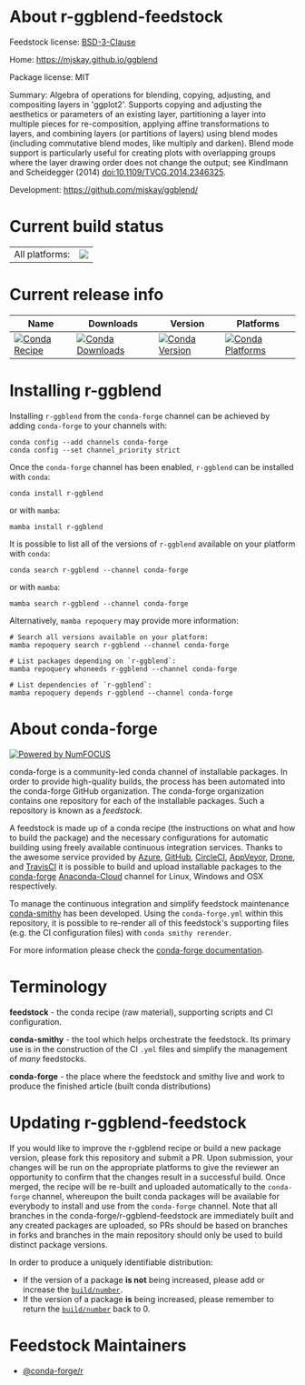 About r-ggblend-feedstock
=========================

Feedstock license: [BSD-3-Clause](https://github.com/conda-forge/r-ggblend-feedstock/blob/main/LICENSE.txt)

Home: https://mjskay.github.io/ggblend

Package license: MIT

Summary: Algebra of operations for blending, copying, adjusting, and compositing layers in 'ggplot2'. Supports copying and adjusting the aesthetics or parameters of an existing layer, partitioning a layer into multiple pieces for re-composition, applying affine transformations to layers, and combining layers (or partitions of layers) using blend modes (including commutative blend modes, like multiply and darken). Blend mode support is particularly useful for creating plots with overlapping groups where the layer drawing order does not change the output; see Kindlmann and Scheidegger (2014) <doi:10.1109/TVCG.2014.2346325>.

Development: https://github.com/mjskay/ggblend/

Current build status
====================


<table><tr><td>All platforms:</td>
    <td>
      <a href="https://dev.azure.com/conda-forge/feedstock-builds/_build/latest?definitionId=19481&branchName=main">
        <img src="https://dev.azure.com/conda-forge/feedstock-builds/_apis/build/status/r-ggblend-feedstock?branchName=main">
      </a>
    </td>
  </tr>
</table>

Current release info
====================

| Name | Downloads | Version | Platforms |
| --- | --- | --- | --- |
| [![Conda Recipe](https://img.shields.io/badge/recipe-r--ggblend-green.svg)](https://anaconda.org/conda-forge/r-ggblend) | [![Conda Downloads](https://img.shields.io/conda/dn/conda-forge/r-ggblend.svg)](https://anaconda.org/conda-forge/r-ggblend) | [![Conda Version](https://img.shields.io/conda/vn/conda-forge/r-ggblend.svg)](https://anaconda.org/conda-forge/r-ggblend) | [![Conda Platforms](https://img.shields.io/conda/pn/conda-forge/r-ggblend.svg)](https://anaconda.org/conda-forge/r-ggblend) |

Installing r-ggblend
====================

Installing `r-ggblend` from the `conda-forge` channel can be achieved by adding `conda-forge` to your channels with:

```
conda config --add channels conda-forge
conda config --set channel_priority strict
```

Once the `conda-forge` channel has been enabled, `r-ggblend` can be installed with `conda`:

```
conda install r-ggblend
```

or with `mamba`:

```
mamba install r-ggblend
```

It is possible to list all of the versions of `r-ggblend` available on your platform with `conda`:

```
conda search r-ggblend --channel conda-forge
```

or with `mamba`:

```
mamba search r-ggblend --channel conda-forge
```

Alternatively, `mamba repoquery` may provide more information:

```
# Search all versions available on your platform:
mamba repoquery search r-ggblend --channel conda-forge

# List packages depending on `r-ggblend`:
mamba repoquery whoneeds r-ggblend --channel conda-forge

# List dependencies of `r-ggblend`:
mamba repoquery depends r-ggblend --channel conda-forge
```


About conda-forge
=================

[![Powered by
NumFOCUS](https://img.shields.io/badge/powered%20by-NumFOCUS-orange.svg?style=flat&colorA=E1523D&colorB=007D8A)](https://numfocus.org)

conda-forge is a community-led conda channel of installable packages.
In order to provide high-quality builds, the process has been automated into the
conda-forge GitHub organization. The conda-forge organization contains one repository
for each of the installable packages. Such a repository is known as a *feedstock*.

A feedstock is made up of a conda recipe (the instructions on what and how to build
the package) and the necessary configurations for automatic building using freely
available continuous integration services. Thanks to the awesome service provided by
[Azure](https://azure.microsoft.com/en-us/services/devops/), [GitHub](https://github.com/),
[CircleCI](https://circleci.com/), [AppVeyor](https://www.appveyor.com/),
[Drone](https://cloud.drone.io/welcome), and [TravisCI](https://travis-ci.com/)
it is possible to build and upload installable packages to the
[conda-forge](https://anaconda.org/conda-forge) [Anaconda-Cloud](https://anaconda.org/)
channel for Linux, Windows and OSX respectively.

To manage the continuous integration and simplify feedstock maintenance
[conda-smithy](https://github.com/conda-forge/conda-smithy) has been developed.
Using the ``conda-forge.yml`` within this repository, it is possible to re-render all of
this feedstock's supporting files (e.g. the CI configuration files) with ``conda smithy rerender``.

For more information please check the [conda-forge documentation](https://conda-forge.org/docs/).

Terminology
===========

**feedstock** - the conda recipe (raw material), supporting scripts and CI configuration.

**conda-smithy** - the tool which helps orchestrate the feedstock.
                   Its primary use is in the construction of the CI ``.yml`` files
                   and simplify the management of *many* feedstocks.

**conda-forge** - the place where the feedstock and smithy live and work to
                  produce the finished article (built conda distributions)


Updating r-ggblend-feedstock
============================

If you would like to improve the r-ggblend recipe or build a new
package version, please fork this repository and submit a PR. Upon submission,
your changes will be run on the appropriate platforms to give the reviewer an
opportunity to confirm that the changes result in a successful build. Once
merged, the recipe will be re-built and uploaded automatically to the
`conda-forge` channel, whereupon the built conda packages will be available for
everybody to install and use from the `conda-forge` channel.
Note that all branches in the conda-forge/r-ggblend-feedstock are
immediately built and any created packages are uploaded, so PRs should be based
on branches in forks and branches in the main repository should only be used to
build distinct package versions.

In order to produce a uniquely identifiable distribution:
 * If the version of a package **is not** being increased, please add or increase
   the [``build/number``](https://docs.conda.io/projects/conda-build/en/latest/resources/define-metadata.html#build-number-and-string).
 * If the version of a package **is** being increased, please remember to return
   the [``build/number``](https://docs.conda.io/projects/conda-build/en/latest/resources/define-metadata.html#build-number-and-string)
   back to 0.

Feedstock Maintainers
=====================

* [@conda-forge/r](https://github.com/conda-forge/r/)

